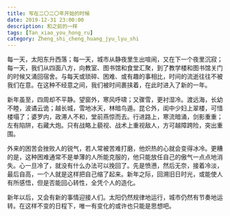 ```yaml
---
title: 写在二〇二〇年开始的时候
date: 2019-12-31 23:00:00
description: 和之前的一样 
tags: [Tan_xiao_you_hong_ru]
category: Zheng_shi_cheng_huang_jyu_lyu_shi
---
```

每一天，太阳东升西落；每一天，城市从静夜里生出喧闹，又在下一个夜里沉寂；每一天，我们从四面八方，向教室、图书馆和食堂汇聚，到了教学楼和图书馆关门的时候又涌回宿舍。与每天或琐碎、困难、或有趣的事相比，时间的流逝往往不被我们在意。在这种不经意之间，我们被时间裹挟着，在此时进入了新的一年。  

新年虽至，四周却不平静。望窗外，寒风呼啸；又骤雪，更衬湿冷。渡远海，长幼不睦，波谲云诡；越长城，雪地冰天，林暗鸟遁。昆仑外，闺中少妇上翠楼，可惜楼塌了；婆罗内，政滞人不和，堂前燕惊而去。行进路上，寒流暗涌，剑影重重；左有陷阱，右藏大炮。只有战略上藐视、战术上重视敌人，方可越障跨险，突出重围。  

外来的困苦会挫败人的锐气，若人常被苦难打磨，他炽热的心就会变得冰冷。更糟的是，这种困难通常不是单薄的人所能克服的，他只能放任自己的傲气一点点地消失。心一旦冷了，就没有什么办法可以挽回了。先是愤懑，然后无奈，接着冷淡，最后自高，一个人就是这样把自己缩了起来。新年之际，回溯旧日时光，或能使人有所感悟，但是否能回心转性，全凭个人的造化。  

新年以后，又会有新的事情迎接人们。太阳仍然规律地运行，城市仍然有节奏地运转。在这样不变的日程下，唯一有变化的或许也只能是思想吧。